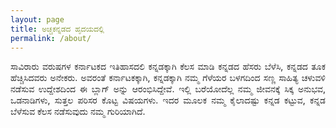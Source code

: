 ```yaml
---
layout: page
title: ಅಚ್ಚಕನ್ನಡದ ಹೃದಯದಲ್ಲಿ
permalink: /about/
---
```


<p align="justify"> ಸಾವಿರಾರು ವರುಷಗಳ ಕರ್ನಾಟಕದ ಇತಿಹಾಸದಲಿ ಕನ್ನಡಕ್ಕಾಗಿ ಕೆಲಸ ಮಾಡಿ ಕನ್ನಡದ ಹೆಸರು ಬೆಳೆಸಿ, ಕನ್ನಡದ ತೂಕ ಹೆಚ್ಚಿಸಿದವರು ಅನೇಕರು. ಅವರಂತೆ ಕರ್ನಾಟಕಕ್ಕಾಗಿ, ಕನ್ನಡಕ್ಕಾಗಿ ನಮ್ಮ ಗೆಳೆಯರ ಬಳಗದಿಂದ ಸಣ್ಣ ಸಾಹಿತ್ಯ ಚಳುವಳಿ ನಡೆಸುವ ಉದ್ದೇಶದಿಂದ ಈ ಬ್ಲಾಗ್ ಅನ್ನು ಆರಂಭಿಸಿದ್ದೇವೆ. ಇಲ್ಲಿ ಬರೆಯೋದೆಲ್ಲ ನಮ್ಮ ಜೀವನಕ್ಕೆ ಸಿಕ್ಕ ಅನುಭವ, ಒಡನಾಡಿಗಳು, ಸುತ್ತಲ ಪರಿಸರ ಕೊಟ್ಟ ವಿಷಯಗಳು. ಇದರ ಮೂಲಕ ನಮ್ಮ ಕೈಲಾದಷ್ಟು ಕನ್ನಡ ಕಟ್ಟುವ, ಕನ್ನಡ ಬೆಳೆಸುವ ಕೆಲಸ ನಡೆಸುವುದು ನಮ್ಮ ಗುರಿಯಾಗಿದೆ.</p>

